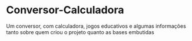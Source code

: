 # Conversor-Calculadora
Um conversor, com calculadora, jogos educativos e algumas informações tanto sobre quem criou o projeto quanto as bases embutidas
